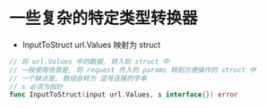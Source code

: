 # 一些复杂的特定类型转换器

- InputToStruct url.Values 映射为 struct
```go
// 将 url.Values 中的数据, 转入到 struct 中
// 一般使用场景是, 将 request 传入的 params 转到方便操作的 struct 中
// 一个缺点是, 数组会转为 逗号连接的字串
// s 必须为指针
func InputToStruct(input url.Values, s interface{}) error
```

